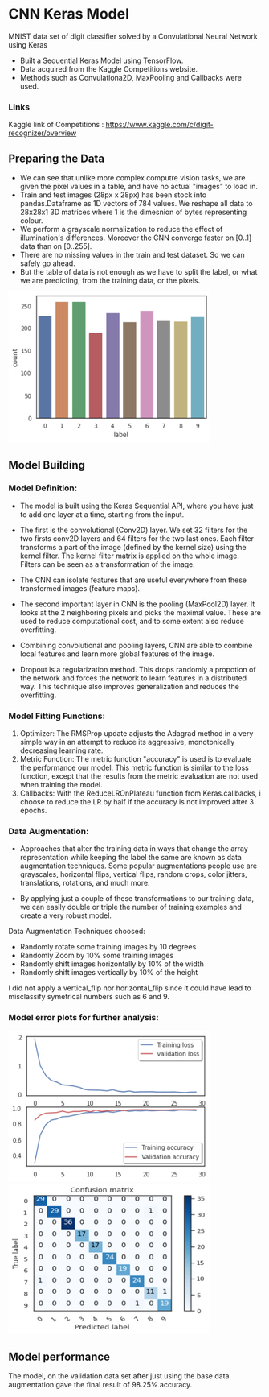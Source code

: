 # CNN Keras Model
MNIST data set of digit classifier solved by a Convulational Neural Network using Keras



* Built a Sequential Keras Model using TensorFlow.
* Data acquired from the Kaggle Competitions website.
* Methods such as Convulationa2D, MaxPooling and Callbacks were used.

### Links 
Kaggle link of Competitions : https://www.kaggle.com/c/digit-recognizer/overview

## Preparing the Data

* We can see that unlike more complex computre vision tasks, we are given the pixel values in a table, and have no actual "images" to load in. 
* Train and test images (28px x 28px) has been stock into pandas.Dataframe as 1D vectors of 784 values. We reshape all data to 28x28x1 3D matrices where 1 is the dimesnion of bytes representing colour.
* We perform a grayscale normalization to reduce the effect of illumination's differences. Moreover the CNN converge faster on [0..1] data than on [0..255].
* There are no missing values in the train and test dataset. So we can safely go ahead.
* But the table of data is not enough as we have to split the label, or what we are predicting, from the training data, or the pixels.

<img src="https://github.com/therrshan/Kaggle-Solutions/blob/master/Digit%20Classifier/images/3.png" alt="" width="400" height="300" align="centre">

## Model Building 

### Model Definition:

* The model is built using the Keras Sequential API, where you have just to add one layer at a time, starting from the input.

* The first is the convolutional (Conv2D) layer. We set 32 filters for the two firsts conv2D layers and 64 filters for the two last ones. Each filter transforms a part of the image (defined by the kernel size) using the kernel filter. The kernel filter matrix is applied on the whole image. Filters can be seen as a transformation of the image.

* The CNN can isolate features that are useful everywhere from these transformed images (feature maps).

* The second important layer in CNN is the pooling (MaxPool2D) layer. It looks at the 2 neighboring pixels and picks the maximal value. These are used to reduce computational cost, and to some extent also reduce overfitting. 

* Combining convolutional and pooling layers, CNN are able to combine local features and learn more global features of the image.

* Dropout is a regularization method. This drops randomly a propotion of the network and forces the network to learn features in a distributed way. This technique also improves generalization and reduces the overfitting.

### Model Fitting Functions:

1. Optimizer: The RMSProp update adjusts the Adagrad method in a very simple way in an attempt to reduce its aggressive, monotonically decreasing learning rate.
2. Metric Function: The metric function "accuracy" is used is to evaluate the performance our model. This metric function is similar to the loss function, except that the results from the metric evaluation are not used when training the model.
3. Callbacks: With the ReduceLROnPlateau function from Keras.callbacks, i choose to reduce the LR by half if the accuracy is not improved after 3 epochs.

### Data Augmentation: 

* Approaches that alter the training data in ways that change the array representation while keeping the label the same are known as data augmentation techniques. Some popular augmentations people use are grayscales, horizontal flips, vertical flips, random crops, color jitters, translations, rotations, and much more. 

* By applying just a couple of these transformations to our training data, we can easily double or triple the number of training examples and create a very robust model.

Data Augmentation Techniques choosed:
   - Randomly rotate some training images by 10 degrees
   - Randomly  Zoom by 10% some training images
   - Randomly shift images horizontally by 10% of the width
   - Randomly shift images vertically by 10% of the height
   
I did not apply a vertical_flip nor horizontal_flip since it could have lead to misclassify symetrical numbers such as 6 and 9.

### Model error plots for further analysis:

<img src="https://github.com/therrshan/Kaggle-Solutions/blob/master/Digit%20Classifier/images/2.png" alt="" width="400" height="300"> <img src="https://github.com/therrshan/Kaggle-Solutions/blob/master/Digit%20Classifier/images/1.png" alt="" width="400" height="300" >

 
## Model performance

The model, on the validation data set after just using the base data augmentation gave the final result of 98.25% accuracy.

